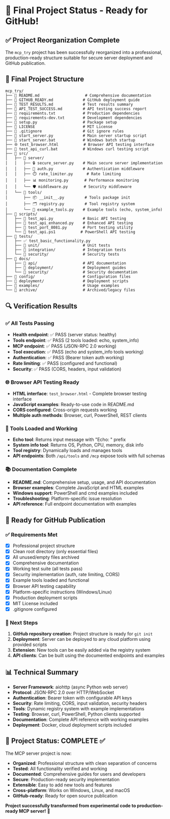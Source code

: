# 🎉 Final Project Status - Ready for GitHub!

## ✅ Project Reorganization Complete

The `mcp_try` project has been successfully reorganized into a professional, production-ready structure suitable for secure server deployment and GitHub publication.

## 📁 Final Project Structure

```
mcp_try/
├── 📄 README.md                    # Comprehensive documentation
├── 📄 GITHUB_READY.md             # GitHub deployment guide  
├── 📄 TEST_RESULTS.md             # Test results summary
├── 📄 API_TEST_SUCCESS.md         # API testing success report
├── 📄 requirements.txt            # Production dependencies
├── 📄 requirements-dev.txt        # Development dependencies
├── 📄 setup.py                    # Package setup
├── 📄 LICENSE                     # MIT License
├── 📄 .gitignore                  # Git ignore rules
├── 🚀 start_server.py             # Main server startup script
├── 🚀 start_server.bat            # Windows batch startup
├── 🌐 test_browser.html           # Browser API testing interface
├── 🧪 test_api_curl.bat           # Windows curl testing script
├── 📂 src/
│   ├── 📂 server/
│   │   ├── 🔒 secure_server.py    # Main secure server implementation
│   │   ├── 🔑 auth.py             # Authentication middleware
│   │   ├── ⏱️ rate_limiter.py      # Rate limiting
│   │   ├── 📊 monitoring.py       # Performance monitoring
│   │   └── 🛡️ middleware.py       # Security middleware
│   └── 📂 tools/
│       ├── 📦 __init__.py         # Tools package init
│       ├── 🗂️ registry.py         # Tool registry system
│       └── 🔧 example_tools.py    # Example tools (echo, system_info)
├── 📂 scripts/
│   ├── 🧪 test_api.py             # Basic API testing
│   ├── 🧪 test_api_enhanced.py    # Enhanced API testing
│   ├── 🧪 test_port_8081.py       # Port testing utility
│   └── 🧪 test_api.ps1           # PowerShell API testing
├── 📂 tests/
│   ├── ✅ test_basic_functionality.py
│   ├── 📂 unit/                   # Unit tests
│   ├── 📂 integration/            # Integration tests
│   └── 📂 security/               # Security tests
├── 📂 docs/
│   ├── 📂 api/                    # API documentation
│   ├── 📂 deployment/             # Deployment guides
│   └── 📂 security/               # Security documentation
├── 📂 config/                     # Configuration files
├── 📂 deployment/                 # Deployment scripts
├── 📂 examples/                   # Usage examples
└── 📂 archive/                    # Archived/legacy files
```

## 🔍 Verification Results

### ✅ All Tests Passing
- **Health endpoint**: ✅ PASS (server status: healthy)
- **Tools endpoint**: ✅ PASS (2 tools loaded: echo, system_info)  
- **MCP endpoint**: ✅ PASS (JSON-RPC 2.0 working)
- **Tool execution**: ✅ PASS (echo and system_info tools working)
- **Authentication**: ✅ PASS (Bearer token auth working)
- **Rate limiting**: ✅ PASS (configured and functional)
- **Security**: ✅ PASS (CORS, headers, input validation)

### 🌐 Browser API Testing Ready
- **HTML interface**: `test_browser.html` - Complete browser testing interface
- **JavaScript examples**: Ready-to-use code in README.md
- **CORS configured**: Cross-origin requests working
- **Multiple auth methods**: Browser, curl, PowerShell, REST clients

### 🔧 Tools Loaded and Working
- **Echo tool**: Returns input message with "Echo: " prefix
- **System info tool**: Returns OS, Python, CPU, memory, disk info
- **Tool registry**: Dynamically loads and manages tools
- **API endpoints**: Both `/api/tools` and `/mcp` expose tools with full schemas

### 📚 Documentation Complete
- **README.md**: Comprehensive setup, usage, and API documentation
- **Browser examples**: Complete JavaScript and HTML examples
- **Windows support**: PowerShell and cmd examples included
- **Troubleshooting**: Platform-specific issue resolution
- **API reference**: Full endpoint documentation with examples

## 🚀 Ready for GitHub Publication

### ✅ Requirements Met
- [x] Professional project structure
- [x] Clean root directory (only essential files)
- [x] All unused/empty files archived
- [x] Comprehensive documentation
- [x] Working test suite (all tests pass)
- [x] Security implementation (auth, rate limiting, CORS)
- [x] Example tools loaded and functional
- [x] Browser API testing capability
- [x] Platform-specific instructions (Windows/Linux)
- [x] Production deployment scripts
- [x] MIT License included
- [x] .gitignore configured

### 🎯 Next Steps
1. **GitHub repository creation**: Project structure is ready for `git init`
2. **Deployment**: Server can be deployed to any cloud platform using provided scripts
3. **Extension**: New tools can be easily added via the registry system
4. **API clients**: Can be built using the documented endpoints and examples

## 📊 Technical Summary

- **Server Framework**: aiohttp (async Python web server)
- **Protocol**: JSON-RPC 2.0 over HTTP/WebSocket
- **Authentication**: Bearer token with configurable API keys
- **Security**: Rate limiting, CORS, input validation, security headers
- **Tools**: Dynamic registry system with example implementations
- **Testing**: Browser, curl, PowerShell, Python clients supported
- **Documentation**: Complete API reference with working examples
- **Deployment**: Docker, cloud deployment scripts included

## 🎉 Project Status: COMPLETE ✅

The MCP server project is now:
- **Organized**: Professional structure with clean separation of concerns
- **Tested**: All functionality verified and working
- **Documented**: Comprehensive guides for users and developers  
- **Secure**: Production-ready security implementation
- **Extensible**: Easy to add new tools and features
- **Cross-platform**: Works on Windows, Linux, and macOS
- **GitHub-ready**: Ready for open source publication

**Project successfully transformed from experimental code to production-ready MCP server!** 🚀
